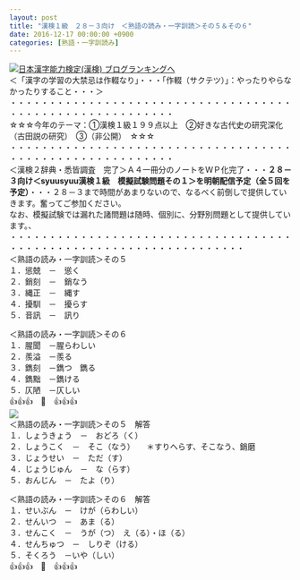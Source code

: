 ```yaml
---
layout: post
title: "漢検１級　２８－３向け　＜熟語の読み・一字訓読＞その５＆その６"
date: 2016-12-17 00:00:00 +0900
categories: [熟語・一字訓読み]
---
```


[![](/syuusyuu9701/assets/images/漢検１級-２８－３向け-＜熟語の読み・一字訓読＞その５＆その６-br_c_3028_1.gif)](http://blog.with2.net/link.php?1659096:3028 "日本漢字能力検定(漢検) ブログランキングへ")[日本漢字能力検定(漢検) ブログランキングへ](http://blog.with2.net/link.php?1659096:3028)  
＜「漢字の学習の大禁忌は作輟なり」・・・「作輟（サクテツ）」：やったりやらなかったりすること・・・＞  
・・・・・・・・・・・・・・・・・・・・・・・・・・・・・・・・・・・・・・・・・・・・・・・・・・・・・・・・・  
☆☆☆今年のテーマ：①漢検１級１９９点以上　②好きな古代史の研究深化（古田説の研究）　③（非公開）　☆☆☆　　  
・・・・・・・・・・・・・・・・・・・・・・・・・・・・・・・・・・・・・・・・・・・・・・・・・・・・・・・・・  
＜漢検２辞典・悉皆調査　完了＞Ａ４一冊分のノートをＷＰ化完了・・・**２８－３向け＜syuusyuu漢検１級　模擬試験問題その１＞を明朝配信予定（全５回を予定）**・・・２８－３まで時間があまりないので、なるべく前倒しで提供していきます。奮ってご参加ください。  
なお、模擬試験では漏れた諸問題は随時、個別に、分野別問題として提供しています。、  
・・・・・・・・・・・・・・・・・・・・・・・・・・・・・・・・・・・・・・・・・・・・・・・・・・・・・・・・・・・・・・・・・・  
＜熟語の読み・一字訓読＞その５  
１．慫兢　－　慫く　  
２．銷刻　－　銷なう  
３．縄正　－　縄す　  
４．擾馴　－　擾らす  
５．音訊　－　訊り  
  
＜熟語の読み・一字訓読＞その６  
１．腥聞　－腥らわしい  
２．羨溢　－羨る　　  
３．鐫刻　－鐫つ　鐫る　  
４．鐫黜　－鐫ける　　　  
５．仄陋　－仄しい　　　  
👍👍👍　🐒　👍👍👍  
![](/syuusyuu9701/assets/images/漢検１級-２８－３向け-＜熟語の読み・一字訓読＞その５＆その６-19c85733bcd553e832d156b2f0596e16.png)  
＜熟語の読み・一字訓読＞その５　解答  
１．しょうきょう　－　おどろ（く）  
２．しょうこく　－　そこ（なう）　　＊すりへらす、そこなう、銷磨  
３．じょうせい　－　ただ（す）  
４．じょうじゅん　－　な（らす）  
５．おんじん　－　たよ（り）  
  
＜熟語の読み・一字訓読＞その６　解答  
１．せいぶん　－　けが（らわしい）  
２．せんいつ　－　あま（る）  
３．せんこく　－　うが（つ）　え（る）・ほ（る）  
４．せんちゅつ　－　しりぞ（ける）  
５．そくろう　－いや（しい）  
👍👍👍　🐒　👍👍👍  